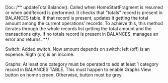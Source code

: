 Doc:
/** 
updateTotalBalance():
Called when HomeStartFragment is resumed or when addRecord is performed. It checks that "totals" record is present in BALANCES table. 
If that record is present, updates it getting the total amount among the current operations' records.
To achieve this, this method iterates through the whole records list getting the total amount and the
transactions qtty.
If no totals record is present in BALANCES, manages an error and returns.
**/

Switch:
Added switch. Now amount depends on switch: left (off) is an expense. Rigth (on) is an income.

Graphs:
At least one category must be operated to add at least 1 category record in BALANCES TABLE.
This must happen to enable Graphs View button on home screen. Otherwise, button must be grey.